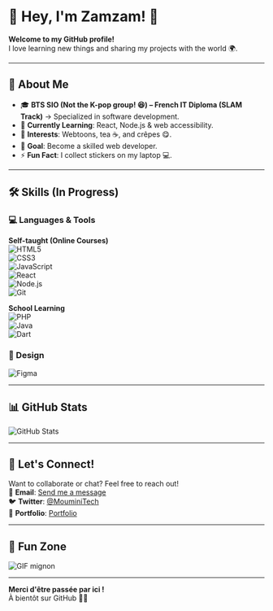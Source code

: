 # 🌸 Hey, I'm Zamzam! 🌸  

**Welcome to my GitHub profile!**  
I love learning new things and sharing my projects with the world 🌍.  

---

## 🚀 About Me  
- 🎓 **BTS SIO (Not the K-pop group! 😆) – French IT Diploma (SLAM Track)** → Specialized in software development.  
- 🌱 **Currently Learning**: React, Node.js & web accessibility.  
- 💖 **Interests**: Webtoons, tea ☕, and crêpes 😋.  
- 🎯 **Goal**: Become a skilled web developer.  
- ⚡ **Fun Fact**: I collect stickers on my laptop 💻.  

---

## 🛠️ Skills (In Progress)  

### 💻 Languages & Tools  
**Self-taught (Online Courses)**  
![HTML5](https://img.shields.io/badge/HTML5-E34F26?style=for-the-badge&logo=html5&logoColor=white)  
![CSS3](https://img.shields.io/badge/CSS3-1572B6?style=for-the-badge&logo=css3&logoColor=white)  
![JavaScript](https://img.shields.io/badge/JavaScript-F7DF1E?style=for-the-badge&logo=javascript&logoColor=black)  
![React](https://img.shields.io/badge/React-61DAFB?style=for-the-badge&logo=react&logoColor=black)  
![Node.js](https://img.shields.io/badge/Node.js-339933?style=for-the-badge&logo=node.js&logoColor=white)  
![Git](https://img.shields.io/badge/Git-F05032?style=for-the-badge&logo=git&logoColor=white)  

**School Learning**  
![PHP](https://img.shields.io/badge/PHP-777BB4?style=for-the-badge&logo=php&logoColor=white)  
![Java](https://img.shields.io/badge/Java-007396?style=for-the-badge&logo=java&logoColor=white)  
![Dart](https://img.shields.io/badge/Dart-0175C2?style=for-the-badge&logo=dart&logoColor=white)  

### 🎨 Design  
![Figma](https://img.shields.io/badge/Figma-F24E1E?style=for-the-badge&logo=figma&logoColor=white)  

---

## 📊 GitHub Stats  
![GitHub Stats](https://github-readme-stats.vercel.app/api?username=moumintech&show_icons=true&theme=radical&hide_border=true&bg_color=ffcccc&title_color=ff69b4&icon_color=ff69b4&text_color=333333)  

---

## 💌 Let's Connect!  
Want to collaborate or chat? Feel free to reach out!  
📧 **Email**: [Send me a message](mailto:moumini.tech@gmail.com)  
🐦 **Twitter**: [@MouminiTech](https://x.com/MouminiTech)  
🎨 **Portfolio**: [Portfolio](https://moumintech.github.io/Portfolio/)  

---

## 🎀 Fun Zone
   
![GIF mignon](https://media.giphy.com/media/LmNwrBhejkK9EFP504/giphy.gif)

---

**Merci d'être passée par ici !**  
À bientôt sur GitHub 👋✨
